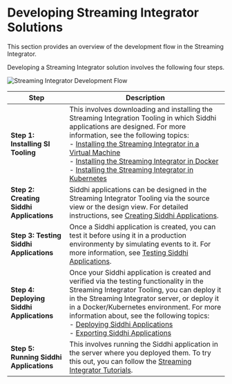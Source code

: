 # Developing Streaming Integrator Solutions

This section provides an overview of the development flow in the Streaming Integrator.

Developing a Streaming Integrator solution involves the following four steps.


![Streaming Integrator Development Flow]({{base_path}}/images/developing-si-solutions/si-development-workflow.png)

| **Step**                          | **Description**                                                                                                                   |
|-----------------------------------|-----------------------------------------------------------------------------------------------------------------------------------|
| **Step 1: Installing SI Tooling** |This involves downloading and installing the Streaming Integration Tooling in which Siddhi applications are designed. For more information, see the following topics:<br/> - [Installing the Streaming Integrator in a Virtual Machine](../setup/installing-si-in-vm.md)<br/> - [Installing the Streaming Integrator in Docker](../setup//installing-si-using-docker.md)<br/> - [Installing the Streaming Integrator in Kubernetes](../setup/installing-si-using-kubernetes.md) |
| **Step 2: Creating Siddhi Applications** | Siddhi applications can be designed in the Streaming Integrator Tooling via the source view or the design view. For detailed instructions, see [Creating Siddhi Applications](creating-a-Siddhi-Application.md). |
| **Step 3: Testing Siddhi Applications** | Once a Siddhi application is created, you can test it before using it in a production environmenty by simulating events to it. For more information, see [Testing Siddhi Applications](testing-a-Siddhi-Application.md). |
| **Step 4: Deploying Siddhi Applications** | Once your Siddhi application is created and verified via the testing functionality in the Streaming Integrator Tooling, you can deploy it in the Streaming Integrator server, or deploy it in a Docker/Kubernetes environment. For more information about, see the following topics:<br/> - [Deploying Siddhi Applications](deploying-Streaming-Applications.md)<br/> - [Exporting Siddhi Applications](exporting-Siddhi-Applications.md)|
| **Step 5: Running Siddhi Applications** | This involves running the Siddhi application in the server where you deployed them. To try this out, you can follow the [Streaming Integrator Tutorials]({{base_path}}/examples/tutorials-overview). |